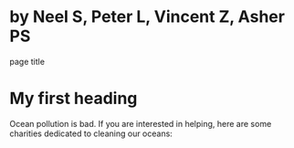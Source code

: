 # by Neel S, Peter L, Vincent Z, Asher PS

<html>

<head>
page title
<head>

<h1>My first heading</h1>

<p>Ocean pollution is bad. If you are interested in helping, here are some charities dedicated to cleaning our oceans:</p>
<a href ="https://oceanconservancy.org/>OceanConservancy</a>


<body> 
<h1> HEADING </h1>
<p> ocean pollution very bad. </p>
</body>

</html>